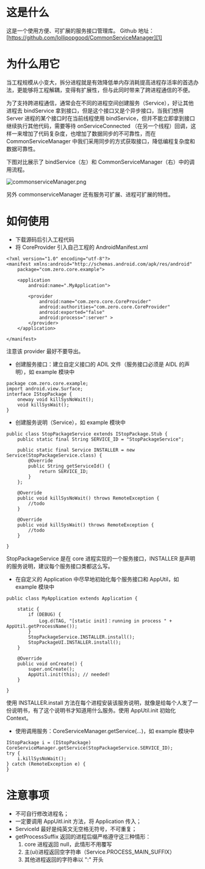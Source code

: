 # 这是什么

这是一个使用方便、可扩展的服务接口管理库。
Github 地址：[https://github.com/lollipopgood/CommonServiceManager][1]

# 为什么用它
当工程规模从小变大，拆分进程就是有效降低单内存消耗提高进程存活率的首选办法，更能够将工程解耦，变得有扩展性，但与此同时带来了跨进程通信的不便。

为了支持跨进程通信，通常会在不同的进程空间创建服务（Service），好让其他进程去 bindService 拿到接口，但是这个接口又是个异步接口，当我们想用 Server 进程的某个接口时在当前线程使用 bindService，但并不能立即拿到接口继续执行其他代码，需要等待 onServiceConnected （在另一个线程）回调，这样一来增加了代码复杂度，也增加了数据同步的不可靠性，而在 CommonServiceManager 中我们采用同步的方式获取接口，降低编程复杂度和数据可靠性。

下图对比展示了 bindService（左）和 CommonServiceManager（右）中的调用流程。

![commonserviceManager.png][2]

另外 commonserviceManager 还有服务可扩展、进程可扩展的特性。

# 如何使用

 - 下载源码后引入工程代码
 - 将 CoreProvider 引入自己工程的 AndroidManifest.xml
 
```
<?xml version="1.0" encoding="utf-8"?>
<manifest xmlns:android="http://schemas.android.com/apk/res/android"
    package="com.zero.core.example">

    <application
        android:name=".MyApplication">

        <provider
            android:name="com.zero.core.CoreProvider"
            android:authorities="com.zero.core.CoreProvider"
            android:exported="false"
            android:process=":server" >
        </provider>
    </application>

</manifest>
```
注意该 provider 最好不要导出。
 - 创建服务接口：建立自定义接口的 ADIL 文件（服务接口必须是 AIDL 的声明），如 example 模块中
 
```
package com.zero.core.example;
import android.view.Surface;
interface IStopPackage {
	oneway void killSysNoWait();
	void killSysWait();
}
```

 - 创建服务说明（Service），如 example 模块中
 
```
public class StopPackageService extends IStopPackage.Stub {
    public static final String SERVICE_ID = "StopPackageService";

    public static final Service INSTALLER = new Service(StopPackageService.class) {
        @Override
        public String getServiceId() {
            return SERVICE_ID;
        }
    };

    @Override
    public void killSysNoWait() throws RemoteException {
        //todo
    }

    @Override
    public void killSysWait() throws RemoteException {
        //todo
    }

}
```

StopPackageService 是在 core 进程实现的一个服务接口，INSTALLER 是声明的服务说明，建议每个服务接口类都这么写。
 - 在自定义的 Application 中尽早地初始化每个服务接口和 AppUtil，如 example 模块中
 
```
public class MyApplication extends Application {

    static {
        if (DEBUG) {
            Log.d(TAG, "[static init]：running in process " + AppUtil.getProcessName());
        }
        StopPackageService.INSTALLER.install();
        StopPackageUI.INSTALLER.install();
    }

    @Override
    public void onCreate() {
        super.onCreate();
        AppUtil.init(this); // needed!
    }

}
```

使用 INSTALLER.install 方法在每个进程安装该服务说明，就像是给每个人发了一份说明书，有了这个说明书才知道用什么服务。使用 AppUtil.init 初始化 Context。
 - 使用调用服务：CoreServiceManager.getService(...)，如 example 模块中
 
```
IStopPackage i = (IStopPackage) CoreServiceManager.getService(StopPackageService.SERVICE_ID);
try {
    i.killSysNoWait();
} catch (RemoteException e) {
}
```

# 注意事项

 - 不可自行修改进程名；
 - 一定要调用 AppUitl.init 方法，将 Application 传入；
 - ServiceId 最好是纯英文无空格无符号，不可重复；
 - getProcessSuffix 返回的进程后缀严格遵守这三种情形：
    1. core 进程返回 null，此情形不用覆写
    2. 主(ui)进程返回空字符串（Service.PROCESS_MAIN_SUFFIX）
    3. 其他进程返回的字符串以 ":" 开头

 


  [1]: https://github.com/lollipopgood/CommonServiceManager
  [2]: http://www.3dobe.com/usr/uploads/2016/07/7646042.png